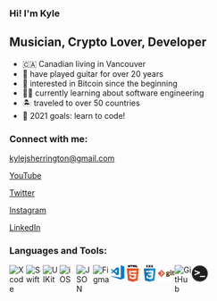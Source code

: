 ### Hi! I'm Kyle

## Musician, Crypto Lover, Developer

- 🇨🇦 Canadian living in Vancouver
- 🎸 have played guitar for over 20 years
- 🦍 interested in Bitcoin since the beginning
- 👨‍💻 currently learning about software engineering
- 🏝 traveled to over 50 countries
- 📕 2021 goals: learn to code!

### Connect with me:

kylejsherrington@gmail.com

[YouTube][youtube]

[Twitter][twitter]

[Instagram][instagram]

[LinkedIn][linkedin]

### Languages and Tools:

<img align="left" alt="Xcode" width="30px" src="https://img.icons8.com/nolan/64/xcode.png"/>
<img align="left" alt="Swift" width="30px" src="https://img.icons8.com/plasticine/100/000000/swift--v2.png"/>
<img align="left" alt="UIKit" width="30px" src="https://img.icons8.com/windows/32/000000/uikit.png"/>
<img align="left" alt="iOS" width="30px"  src="https://img.icons8.com/nolan/64/ios-logo.png"/>
<img align="left" alt="JSON" width="30px"  src="https://img.icons8.com/nolan/64/json.png"/>
<img align="left" alt="Figma" width="30px" src="https://img.icons8.com/windows/32/000000/figma.png"/>
<img align="left" alt="Visual Studio Code" width="26px" src="https://raw.githubusercontent.com/github/explore/80688e429a7d4ef2fca1e82350fe8e3517d3494d/topics/visual-studio-code/visual-studio-code.png" />
<img align="left" alt="HTML5" width="30px" src="https://raw.githubusercontent.com/github/explore/80688e429a7d4ef2fca1e82350fe8e3517d3494d/topics/html/html.png" />
<img align="left" alt="CSS3" width="30px" src="https://raw.githubusercontent.com/github/explore/80688e429a7d4ef2fca1e82350fe8e3517d3494d/topics/css/css.png" />
<img align="left" alt="Git" width="30px" src="https://raw.githubusercontent.com/github/explore/80688e429a7d4ef2fca1e82350fe8e3517d3494d/topics/git/git.png" />
<img align="left" alt="GitHub" width="30px"  src="https://img.icons8.com/plasticine/100/000000/github.png"/>
<img align="left" alt="Terminal" width="30px" src="https://raw.githubusercontent.com/github/explore/80688e429a7d4ef2fca1e82350fe8e3517d3494d/topics/terminal/terminal.png" />

<br />
<br />

[youtube]: https://www.youtube.com/c/kylesherrington
[twitter]: https://www.twitter.com/kylesherrington
[instagram]: https://www.instagram.com/kyle_sherrington
[linkedin]: https://www.linkedin.com/in/kylesherrington
